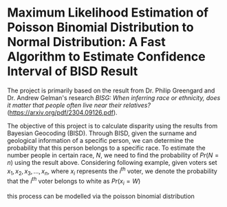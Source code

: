 # Maximum Likelihood Estimation of Poisson Binomial Distribution to Normal Distribution: A Fast Algorithm to Estimate Confidence Interval of BISD Result

The project is primarily based on the result from Dr. Philip Greengard and Dr. Andrew Gelman's research *BISG: When inferring race or ethnicity, does it matter that people often live near their relatives?* (https://arxiv.org/pdf/2304.09126.pdf). 

The objective of this project is to calculate disparity using the results from Bayesian Geocoding (BISD). Through BISD, given the surname and geological information of a specific person, we can determine the probability that this person belongs to a specific race. To estimate the number people in certain race, $N$, we need to find the probability of $Pr(N=n)$ using the result above. Considering following example, given voters set ${x_{1},x_{2},x_{3},...,x_{n}}$, where $x_{i}$ represents the $i^{th}$ voter, we denote the probability that the $i^{th}$ voter belongs to white as $Pr(x_{i} = W)$


this process can be modelled via the poisson binomial distribution 
